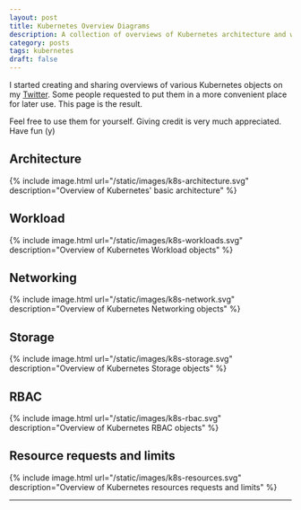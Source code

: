 ```yaml
---
layout: post
title: Kubernetes Overview Diagrams
description: A collection of overviews of Kubernetes architecture and workload, networking, storage and RBAC objects
category: posts
tags: kubernetes
draft: false
---
```


I started creating and sharing overviews of various Kubernetes objects on my [Twitter](https://twitter.com/__brennerm). Some people requested to put them in a more convenient place for later use. This page is the result.

Feel free to use them for yourself. Giving credit is very much appreciated. Have fun (y)

## Architecture

{% include image.html url="/static/images/k8s-architecture.svg" description="Overview of Kubernetes' basic architecture" %}

## Workload

{% include image.html url="/static/images/k8s-workloads.svg" description="Overview of Kubernetes Workload objects" %}

## Networking

{% include image.html url="/static/images/k8s-network.svg" description="Overview of Kubernetes Networking objects" %}

## Storage

{% include image.html url="/static/images/k8s-storage.svg" description="Overview of Kubernetes Storage objects" %}

## RBAC

{% include image.html url="/static/images/k8s-rbac.svg" description="Overview of Kubernetes RBAC objects" %}

## Resource requests and limits

{% include image.html url="/static/images/k8s-resources.svg" description="Overview of Kubernetes resources requests and limits" %}

---
